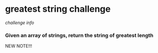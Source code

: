 # greatest string challenge

*challenge info*

### Given an array of strings, return the string of greatest length

NEW NOTE!!!